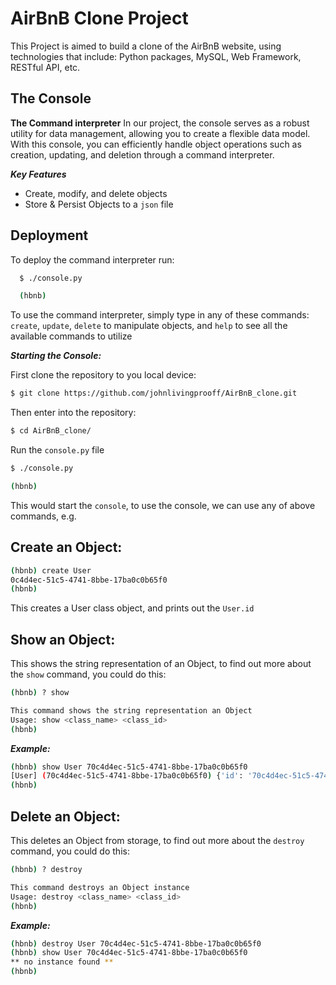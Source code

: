 # AirBnB Clone Project

This Project is aimed to build a clone of the AirBnB website, using technologies that include: Python packages, MySQL, Web Framework, RESTful API, etc.

## The Console

**The Command interpreter**
In our project, the console serves as a robust utility for data management, allowing you to create a flexible data model. With this console, you can efficiently handle object operations such as creation, updating, and deletion through a command interpreter.

_**Key Features**_

- Create, modify, and delete objects
- Store & Persist Objects to a ```json``` file

## Deployment

To deploy the command interpreter run:

```bash
  $ ./console.py

  (hbnb) 
```

To use the command interpreter, simply type in any of these commands: ```create```, ```update```, ```delete``` to manipulate objects, and ```help``` to see all the available commands to utilize  

***Starting the Console:***

First clone the repository to you local device:
```bash
$ git clone https://github.com/johnlivingprooff/AirBnB_clone.git

```
Then enter into the repository:
```bash
$ cd AirBnB_clone/
```
Run the `console.py` file
```bash
$ ./console.py
```
```bash
(hbnb) 
```
This would start the `console`, to use the console, we can use any of above commands, e.g.

## Create an Object:

```bash
(hbnb) create User
0c4d4ec-51c5-4741-8bbe-17ba0c0b65f0
(hbnb)
```
This creates a User class object, and prints out the `User.id`

## Show an Object:
This shows the string representation of an Object, to find out more about the `show` command, you could do this:
```bash
(hbnb) ? show
```
```bash
This command shows the string representation an Object
Usage: show <class_name> <class_id>
(hbnb) 
```
***Example:***
```bash
(hbnb) show User 70c4d4ec-51c5-4741-8bbe-17ba0c0b65f0
[User] (70c4d4ec-51c5-4741-8bbe-17ba0c0b65f0) {'id': '70c4d4ec-51c5-4741-8bbe-17ba0c0b65f0', 'created_at': datetime.datetime(2023, 12, 9, 14, 26, 45, 351538), 'updated_at': datetime.datetime(2023, 12, 9, 14, 26, 45, 351564)}
(hbnb) 
```

## Delete an Object:
This deletes an Object from storage, to find out more about the `destroy` command, you could do this:
```bash
(hbnb) ? destroy
```
```bash
This command destroys an Object instance
Usage: destroy <class_name> <class_id>
(hbnb) 
```
***Example:***
```bash
(hbnb) destroy User 70c4d4ec-51c5-4741-8bbe-17ba0c0b65f0
(hbnb) show User 70c4d4ec-51c5-4741-8bbe-17ba0c0b65f0
** no instance found **
(hbnb) 
```
